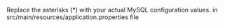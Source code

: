 Replace the asterisks (*) with your actual MySQL configuration values.
in src/main/resources/application.properties file

